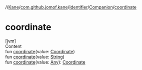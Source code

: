 //[Kane](../../../index.md)/[com.github.jomof.kane](../../index.md)/[Identifier](../index.md)/[Companion](index.md)/[coordinate](coordinate.md)



# coordinate  
[jvm]  
Content  
fun [coordinate](coordinate.md)(value: [Coordinate](../../-coordinate/index.md))  
fun [coordinate](coordinate.md)(value: [String](https://kotlinlang.org/api/latest/jvm/stdlib/kotlin/-string/index.html))  
fun [coordinate](coordinate.md)(value: [Any](https://kotlinlang.org/api/latest/jvm/stdlib/kotlin/-any/index.html)): [Coordinate](../../-coordinate/index.md)  




